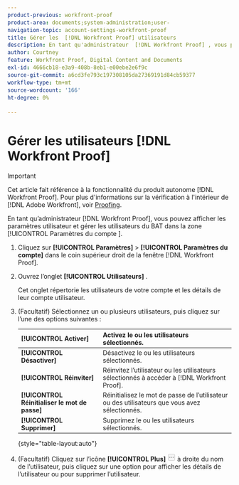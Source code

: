 ```yaml
---
product-previous: workfront-proof
product-area: documents;system-administration;user-
navigation-topic: account-settings-workfront-proof
title: Gérer les  [!DNL Workfront Proof] utilisateurs
description: En tant qu'administrateur  [!DNL Workfront Proof] , vous pouvez afficher les paramètres utilisateur et gérer les utilisateurs du BAT dans la zone [!UICONTROL Paramètres du compte].
author: Courtney
feature: Workfront Proof, Digital Content and Documents
exl-id: 4666cb18-e3a9-408b-8eb1-e00ebe2e6f9c
source-git-commit: a6cd3fe793c197308105da27369191d84cb59377
workflow-type: tm+mt
source-wordcount: '166'
ht-degree: 0%

---
```


# Gérer les utilisateurs [!DNL Workfront Proof]

>[!IMPORTANT]
>
>Cet article fait référence à la fonctionnalité du produit autonome [!DNL Workfront Proof]. Pour plus d&#39;informations sur la vérification à l&#39;intérieur de [!DNL Adobe Workfront], voir [Proofing](../../../review-and-approve-work/proofing/proofing.md).

En tant qu’administrateur [!DNL Workfront Proof], vous pouvez afficher les paramètres utilisateur et gérer les utilisateurs du BAT dans la zone [!UICONTROL  Paramètres du compte ].

1. Cliquez sur **[!UICONTROL Paramètres]** > **[!UICONTROL Paramètres du compte]** dans le coin supérieur droit de la fenêtre [!DNL Workfront Proof].

1. Ouvrez l’onglet **[!UICONTROL Utilisateurs]** .

   Cet onglet répertorie les utilisateurs de votre compte et les détails de leur compte utilisateur.

1. (Facultatif) Sélectionnez un ou plusieurs utilisateurs, puis cliquez sur l’une des options suivantes :

   | **[!UICONTROL Activer]** | Activez le ou les utilisateurs sélectionnés. |
   |---|---|
   | **[!UICONTROL Désactiver]** | Désactivez le ou les utilisateurs sélectionnés. |
   | **[!UICONTROL Réinviter]** | Réinvitez l’utilisateur ou les utilisateurs sélectionnés à accéder à [!DNL Workfront Proof]. |
   | **[!UICONTROL Réinitialiser le mot de passe]** | Réinitialisez le mot de passe de l’utilisateur ou des utilisateurs que vous avez sélectionnés. |
   | **[!UICONTROL Supprimer]** | Supprimez le ou les utilisateurs sélectionnés. |

   {style="table-layout:auto"}

1. (Facultatif) Cliquez sur l’icône **[!UICONTROL Plus]** ![[!DNL More_button_small].png](assets/more-button-small.png) à droite du nom de l’utilisateur, puis cliquez sur une option pour afficher les détails de l’utilisateur ou pour supprimer l’utilisateur.
